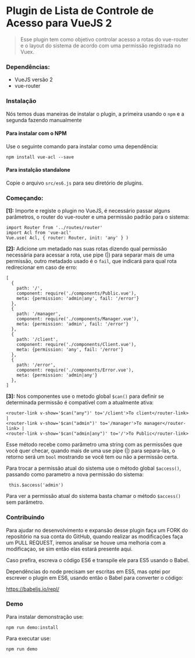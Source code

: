 # Plugin de Lista de Controle de Acesso para VueJS 2

>Esse plugin tem como objetivo controlar acesso a rotas do vue-router e o layout do sistema de acordo com uma permissão registrada no Vuex.

### Dependências:
- VueJS versão 2
- vue-router

### Instalação

Nós temos duas maneiras de instalar o plugin, a primeira usando o `npm` e a segunda fazendo manualmente

#### Para instalar com o NPM

Use o seguinte comando para instalar como uma dependência:

    npm install vue-acl --save

#### Para instalção standalone

Copie o arquivo `src/es6.js` para seu diretório de plugins.

### Começando:


**[1]:** Importe e registe o plugin no VueJS, é necessário passar alguns parâmetros, o router do vue-router e uma permissão padrão para o sistema:

    import Router from '../routes/router'
    import Acl from 'vue-acl'
    Vue.use( Acl, { router: Router, init: 'any' } )


**[2]:** Adicione um metadado nas suas rotas dizendo qual permissão necessária para acessar a rota, use pipe (|) para separar mais de uma permissão, outro metadado usado é o `fail`, que indicará para qual rota redirecionar em caso de erro:

    [
      {
        path: '/',
        component: require('./components/Public.vue'),
        meta: {permission: 'admin|any', fail: '/error'}
      },
      {
        path: '/manager',
        component: require('./components/Manager.vue'),
        meta: {permission: 'admin', fail: '/error'}
      },
      {
        path: '/client',
        component: require('./components/Client.vue'),
        meta: {permission: 'any', fail: '/error'}
      },
      {
        path: '/error',
        component: require('./components/Error.vue'),
        meta: {permission: 'admin|any'}
      },
    ]



**[3]:** Nos componentes use o metodo global `$can()` para definir se determinada permissão é compatível com a atualmente ativa:

  	<router-link v-show='$can("any")' to='/client'>To client</router-link> |
  	<router-link v-show='$can("admin")' to='/manager'>To manager</router-link> |
  	<router-link v-show='$can("admin|any")' to='/'>To Public</router-link>

Esse método recebe como parâmetro uma string com as permissões que você quer checar, quando mais de uma use pipe (|) para separa-las, o retorno será um `bool` mostrando se você tem ou não a permissão certa.

Para trocar a permissão atual do sistema use o método global `$access()`, passando como parametro a nova permissão do sistema:

	 this.$access('admin')


Para ver a permissão atual do sistema basta chamar o método `$access()` sem parâmetro.

### Contribuindo


Para ajudar no desenvolvimento e expansão desse plugin faça um FORK do repositório na sua conta do GitHub, quando realizar as modificações faça um PULL REQUEST, iremos analisar se houve uma melhoria com a modificaçao, se sim então elas estará presente aqui.

Caso prefira, escreva o código ES6 e transpile ele para ES5 usando o Babel.

Dependências do node precisam ser escritas em ES5, mas optei por escrever o plugin em ES6, usando então o Babel para converter o código:

https://babeljs.io/repl/

### Demo
Para instalar demonstração use:

    npm run demo:install

Para executar use:

    npm run demo